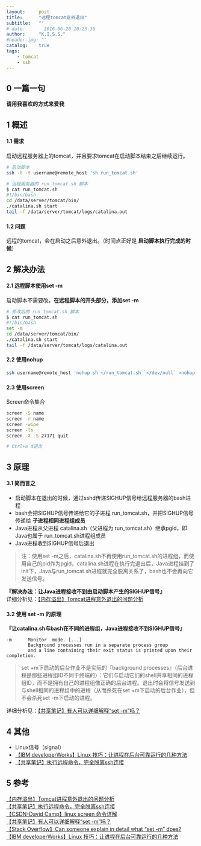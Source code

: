 ```yaml
---
layout:     post
title:      "远程tomcat意外退出"
subtitle:   ""
# date:       2016-06-20 10:23:36
author:     "K.I.S.S."
#header-img: ""
catalog:    true
tags:
    - tomcat
    - ssh
---
```


## 0 一篇一句

**请用我喜欢的方式来爱我**    

## 1 概述

#### 1.1 需求
启动远程服务器上的tomcat，并且要求tomcat在启动脚本结束之后继续运行。
```bash
# 启动脚本
ssh -t -t username@remote_host 'sh run_tomcat.sh'
```

```bash
# 远程服务器的 run_tomcat.sh 脚本
$ cat run_tomcat.sh
#!/bin/bash
cd /data/server/tomcat/bin/
./catalina.sh start
tail -f /data/server/tomcat/logs/catalina.out
```

#### 1.2 问题
远程的tomcat，会在启动之后意外退出。（时间点正好是 **启动脚本执行完成的时候**）

## 2 解决办法

#### 2.1 远程脚本使用set -m
启动脚本不需要改。**在远程脚本的开头部分，添加set -m**
```bash
# 修改后的 run_tomcat.sh 脚本
$ cat run_tomcat.sh
#!/bin/bash
set -m
cd /data/server/tomcat/bin/
./catalina.sh start
tail -f /data/server/tomcat/logs/catalina.out
```

#### 2.2 使用nohup
```bash
ssh username@remote_host 'nohup sh ~/run_tomcat.sh `</dev/null` >nohup.out 2>&1 &'
```

#### 2.3 使用screen
Screen命令集合
```bash
screen -S name
screen -r name
screen -wipe
screen -ls
screen -X -S 27171 quit

# Ctrl+a d退出
```

## 3 原理

#### 3.1 简而言之

- 启动脚本在退出的时候，通过sshd传递SIGHUP信号给远程服务器的bash进程
- bash会把SIGHUP信号传递给它的子进程 run_tomcat.sh，并把SIGHUP信号传递给 **子进程相同进程组成员**
- Java进程从父进程 catalina.sh（父进程为 run_tomcat.sh）继承pgid，即Java也属于 run_tomcat.sh进程组成员
- Java进程收到SIGHUP信号后退出

> 注：使用set -m之后，catalina.sh不再使用run_tomcat.sh的进程组，而使用自己的pid作为pgid，catalina.sh进程在执行完退出后，Java进程挂到了init下，Java与run_tomcat.sh进程就完全脱离关系了，bash也不会再向它发送信号。

**『解决办法：让Java进程接收不到由启动脚本产生的SIGHUP信号』**      
详细分析见：[【内存溢出】Tomcat进程意外退出的问题分析](http://ju.outofmemory.cn/entry/67694)

#### 3.2 使用 set -m 的原理

**『让catalina.sh与bash在不同的进程组，Java进程接收不到SIGHUP信号』**

```
-m      Monitor  mode. [...]                     
        Background processes run in a separate process group
        and a line containing their exit status is printed upon their completion.
```

> set +m下启动的后台作业不是实际的『background processes』（后台进程是那些进程组ID不同于终端的）：它们与启动它们的shell共享相同的进程组ID，而不是拥有自己的进程组像正确的后台进程。退出时会将信号发送到与shell相同的进程组中的进程（从而杀死在set +m下启动的后台作业），但不会杀死set -m下启动的进程。

详细分析见：[【共享笔记】有人可以详细解释“set -m”吗？](https://gxnotes.com/article/126205.html)  

## 4 其他

- Linux信号（signal）
- [【IBM developerWorks】Linux 技巧：让进程在后台可靠运行的几种方法](https://www.ibm.com/developerworks/cn/linux/l-cn-nohup/)    
- [【共享笔记】执行远程命令，完全脱离ssh连接](https://gxnotes.com/article/15510.html)

## 5 参考

[【内存溢出】Tomcat进程意外退出的问题分析](http://ju.outofmemory.cn/entry/67694)    
[【共享笔记】执行远程命令，完全脱离ssh连接](https://gxnotes.com/article/15510.html)    
[【CSDN-David Camp】linux screen 命令详解](http://www.cnblogs.com/mchina/archive/2013/01/30/2880680.html)    
[【共享笔记】有人可以详细解释“set -m”吗？](https://gxnotes.com/article/126205.html)    
[【Stack Overflow】Can someone explain in detail what “set -m” does?](https://unix.stackexchange.com/questions/196603/can-someone-explain-in-detail-what-set-m-does)    
[【IBM developerWorks】Linux 技巧：让进程在后台可靠运行的几种方法](https://www.ibm.com/developerworks/cn/linux/l-cn-nohup/)    
